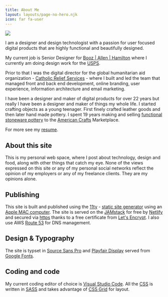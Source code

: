 ```yaml
---
title: About Me
layout: layouts/page-no-hero.njk
icon: far fa-user
---
```


<img src="/images/pdk-about-photo.jpg" class="about-photo img-responsive" />

I am a  designer and design technologist with a passion for user focused digital products that are highly functional and beautifully designed.

My current job is Senior Designer for [Booz | Allen | Hamilton](http://www.boozallen.com/) where I currently am doing design work for the [USPS](https://www.usps.com/).

Prior to that I was the digital director for the global humanitarian aid organization - [Catholic Relief Services](https://www.crs.org/) - where I built and led the team that managed front and back end development, online branding, user experience, information architecture and email marketing.

I have been a designer and maker of digital products for over 22 years but really I have been a designer and maker of things my whole life. I started crafting objects as a young teenager. First finely crafted leather goods and then later hand made pottery. I spent 19 years making and selling [functional stoneware pottery](https://www.pinterest.com/pin/49891508357515603/) to the [American Crafts](https://craftcouncil.org/) Marketplace.

For more see my [resume](/resume/).

## About this site

This is my personal web space, where I post about technology, design and food, along with other things that catch my eye. None of the views expressed on this site or any of my personal social networks reflect the opinion of my employers or any of my freelance clients. They are my opinions alone.

##  Publishing

This site is built and published using the [11ty](https://www.11ty.io/) - [static site generator](https://jamstack.org/) using an [Apple MAC computer](https://www.apple.com/mac/). The site is served on the [JAMstack](https://jamstack.org/) for free by [Netlify](https://www.netlify.com/) and secured via [https](https://en.wikipedia.org/wiki/HTTPS) thanks to a free certificate from [Let's Encrypt](https://letsencrypt.org/). I also use AWS [Route 53](https://aws.amazon.com/route53/?p=tile) for DNS management.

##  Design & Typography

The site is typset in [Source Sans Pro](https://en.wikipedia.org/wiki/Source_Sans_Pro) and [Playfair Display](https://medium.com/@manahabibian/playfair-display-a-typographic-specimen-b311856700bd) served from [Google Fonts](https://fonts.google.com/).

## Coding and code

My current coding editor of choice is [Visual Studio Code](https://code.visualstudio.com/). All the [CSS](https://en.wikipedia.org/wiki/Cascading_Style_Sheets) is written in [SASS](http://sass-lang.com/) and takes advantage of [CSS Grid](https://developer.mozilla.org/en-US/docs/Web/CSS/CSS_Grid_Layout) for layout.
